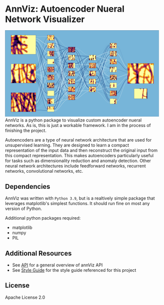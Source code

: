 # AnnViz: Autoencoder Nueral Network Visualizer
![annVizExample](doc/img/annVizExample.png)
AnnViz is a python package to visualize custom autoencoder nueral networks. As is, this is just a workable framework. I am in the process of finishing the project.

Autoencoders are a type of neural network architecture that are used for unsupervised learning. They are designed to learn a compact representation of the input data and then reconstruct the original input from this compact representation. This makes autoencoders particularly useful for tasks such as dimensionality reduction and anomaly detection. Other neural network architectures include feedforward networks, recurrent networks, convolutional networks, etc.

## Dependencies
AnnViz was written with `Python 3.9`, but is a realtively simple package that leverages matplotlib's simplest functions. It should run fine on most any version of Python.

Additional python packages required:
- matplotlib
- numpy
- PIL

## Additional Resources
- See [API](doc/api.md) for a general overview of annViz API
- See [Style Guide](doc/styleGuide.md) for the style guide referenced for this project

## License
Apache License 2.0